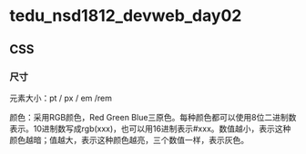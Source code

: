 # tedu_nsd1812_devweb_day02

## CSS

### 尺寸

元素大小：pt / px / em /rem

颜色：采用RGB颜色，Red Green Blue三原色。每种颜色都可以使用8位二进制数表示。10进制数写成rgb(xxx)，也可以用16进制表示#xxx。数值越小，表示这种颜色越暗；值越大，表示这种颜色越亮，三个数值一样，表示灰色。













